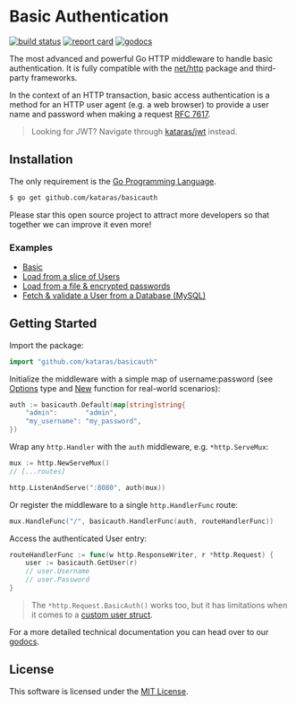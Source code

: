 # Basic Authentication

[![build status](https://img.shields.io/travis/com/kataras/basicauth/main.svg?style=for-the-badge&logo=travis)](https://travis-ci.com/github/kataras/basicauth) [![report card](https://img.shields.io/badge/report%20card-a%2B-ff3333.svg?style=for-the-badge)](https://goreportcard.com/report/github.com/kataras/basicauth) [![godocs](https://img.shields.io/badge/go-%20docs-488AC7.svg?style=for-the-badge)](https://pkg.go.dev/github.com/kataras/basicauth)

The most advanced and powerful Go HTTP middleware to handle basic authentication. It is fully compatible with the [net/http](https://golang.org/pkg/net/http/) package and third-party frameworks.

In the context of an HTTP transaction, basic access authentication is a method for an HTTP user agent (e.g. a web browser) to provide a user name and password when making a request [RFC 7617](https://tools.ietf.org/html/rfc7617).

> Looking for JWT? Navigate through [kataras/jwt](https://github.com/kataras/jwt) instead.

## Installation

The only requirement is the [Go Programming Language](https://golang.org/dl).

```sh
$ go get github.com/kataras/basicauth
```

Please star this open source project to attract more developers so that together we can improve it even more!

### Examples

- [Basic](_examples/basic/main.go)
- [Load from a slice of Users](_examples/users_list/main.go)
- [Load from a file & encrypted passwords](_examples/users_file_bcrypt/main.go)
- [Fetch & validate a User from a Database (MySQL)](_examples/database)

## Getting Started

Import the package:

```go
import "github.com/kataras/basicauth"
```

Initialize the middleware with a simple map of username:password (see [Options](https://pkg.go.dev/github.com/kataras/basicauth#Options) type and [New](https://pkg.go.dev/github.com/kataras/basicauth#New) function for real-world scenarios):

```go
auth := basicauth.Default(map[string]string{
	"admin":       "admin",
	"my_username": "my_password",
})
```

Wrap any `http.Handler` with the `auth` middleware, e.g. `*http.ServeMux`:

```go
mux := http.NewServeMux()
// [...routes]

http.ListenAndServe(":8080", auth(mux))
```

Or register the middleware to a single `http.HandlerFunc` route:

```go
mux.HandleFunc("/", basicauth.HandlerFunc(auth, routeHandlerFunc))
```

Access the authenticated User entry:

```go
routeHandlerFunc := func(w http.ResponseWriter, r *http.Request) {
	user := basicauth.GetUser(r)
	// user.Username
	// user.Password
}
```

> The `*http.Request.BasicAuth()` works too, but it has limitations when it comes to a [custom user struct](_examples/users_list/main.go).

For a more detailed technical documentation you can head over to our [godocs](https://pkg.go.dev/github.com/kataras/basicauth).

## License

This software is licensed under the [MIT License](LICENSE).
